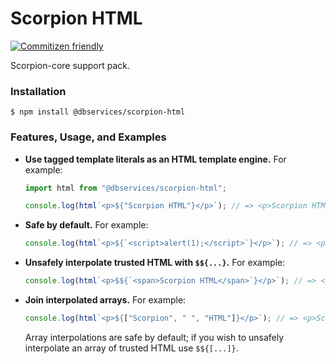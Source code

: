 # Scorpion HTML
[![Commitizen friendly](https://img.shields.io/badge/commitizen-friendly-brightgreen.svg)](http://commitizen.github.io/cz-cli/)

Scorpion-core support pack.

### Installation

```console
$ npm install @dbservices/scorpion-html
```

### Features, Usage, and Examples

- **Use tagged template literals as an HTML template engine.** For example:

  ```typescript
  import html from "@dbservices/scorpion-html";

  console.log(html`<p>${"Scorpion HTML"}</p>`); // => <p>Scorpion HTML</p>
  ```

- **Safe by default.** For example:

  ```typescript
  console.log(html`<p>${`<script>alert(1);</script>`}</p>`); // => <p>&#x3C;script&#x3E;alert(1);&#x3C;/script&#x3E;</p>
  ```

- **Unsafely interpolate trusted HTML with `$${...}`.** For example:

  ```typescript
  console.log(html`<p>$${`<span>Scorpion HTML</span>`}</p>`); // => <p><span>Scorpion HTML</span></p>
  ```

- **Join interpolated arrays.** For example:

  ```typescript
  console.log(html`<p>${["Scorpion", " ", "HTML"]}</p>`); // => <p>Scorpion HTML</p>
  ```

  Array interpolations are safe by default; if you wish to unsafely interpolate an array of trusted HTML use `$${[...]}`.
